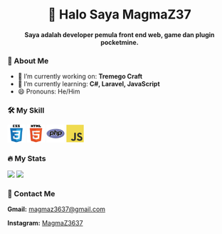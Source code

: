 <h1 align="center">👋 Halo Saya MagmaZ37</h2>

<h4 align="center">Saya adalah developer pemula front end web, game dan plugin pocketmine.</h4>

<h3>👋 About Me</h3>

- 🔭 I’m currently working on: **Tremego Craft**
- 🌱 I’m currently learning: **C#, Laravel, JavaScript**
- 😄 Pronouns: He/Him

<h3>🛠️ My Skill</h3>
<div>
  <img src="https://raw.githubusercontent.com/devicons/devicon/master/icons/css3/css3-original-wordmark.svg" width="40px">
  <img src="https://raw.githubusercontent.com/devicons/devicon/master/icons/html5/html5-original-wordmark.svg" width="40px">
  <img src="https://raw.githubusercontent.com/devicons/devicon/master/icons/php/php-original.svg" width="40px">
  <img src="https://raw.githubusercontent.com/devicons/devicon/master/icons/javascript/javascript-original.svg" width="40px">
</div>

<h3>🔥 My Stats</h3>
<img src="https://github-readme-stats.vercel.app/api?username=MagmaZ3637&show_icons=true&theme=prussian" />
<img src="https://github-readme-stats.vercel.app/api/top-langs/?username=MagmaZ3637&layout=donut-vertical&theme=prussian" />

<h3>💬 Contact Me</h3>

**Gmail:** magmaz3637@gmail.com

**Instagram:** [MagmaZ3637](https://www.instagram.com/magmaz36376/)



